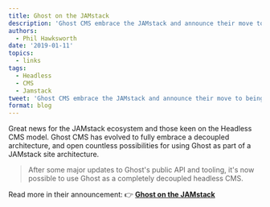 ```yaml
---
title: Ghost on the JAMstack
description: 'Ghost CMS embrace the JAMstack and announce their move to being a decoupled CMS'
authors:
  - Phil Hawksworth
date: '2019-01-11'
topics:
  - links
tags:
  - Headless
  - CMS
  - Jamstack
tweet: 'Ghost CMS embrace the JAMstack and announce their move to being a decoupled CMS'
format: blog
---
```

Great news for the JAMstack ecosystem and those keen on the Headless CMS model. Ghost CMS has evolved to fully embrace a decoupled architecture, and open countless possibilities for using Ghost as part of a JAMstack site architecture.

> After some major updates to Ghost's public API and tooling, it's now possible to use Ghost as a completely decoupled headless CMS.

Read more in their announcement: 👉 [**Ghost on the JAMstack**](https://blog.ghost.org/jamstack/)
